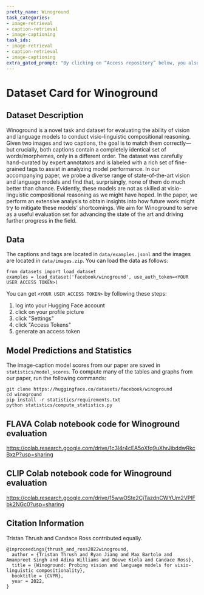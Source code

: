 ```yaml
---
pretty_name: Winoground
task_categories:
- image-retrieval
- caption-retrieval
- image-captioning
task_ids:
- image-retrieval
- caption-retrieval
- image-captioning
extra_gated_prompt: "By clicking on “Access repository” below, you also agree that you are using it solely for research purposes. The full license agreement is available in the dataset files."
---
```

# Dataset Card for Winoground
## Dataset Description
Winoground is a novel task and dataset for evaluating the ability of vision and language models to conduct visio-linguistic compositional reasoning. Given two images and two captions, the goal is to match them correctly—but crucially, both captions contain a completely identical set of words/morphemes, only in a different order. The dataset was carefully hand-curated by expert annotators and is labeled with a rich set of fine-grained tags to assist in analyzing model performance. In our accompanying paper, we probe a diverse range of state-of-the-art vision and language models and find that, surprisingly, none of them do much better than chance. Evidently, these models are not as skilled at visio-linguistic compositional reasoning as we might have hoped. In the paper, we perform an extensive analysis to obtain insights into how future work might try to mitigate these models’ shortcomings. We aim for Winoground to serve as a useful evaluation set for advancing the state of the art and driving further progress in the field.

## Data
The captions and tags are located in `data/examples.jsonl` and the images are located in `data/images.zip`. You can load the data as follows:
```
from datasets import load_dataset
examples = load_dataset('facebook/winoground', use_auth_token=<YOUR USER ACCESS TOKEN>)
```
You can get `<YOUR USER ACCESS TOKEN>` by following these steps:
1) log into your Hugging Face account
2) click on your profile picture
3) click "Settings"
4) click "Access Tokens"
5) generate an access token

## Model Predictions and Statistics
The image-caption model scores from our paper are saved in `statistics/model_scores`. To compute many of the tables and graphs from our paper, run the following commands:
```
git clone https://huggingface.co/datasets/facebook/winoground
cd winoground
pip install -r statistics/requirements.txt
python statistics/compute_statistics.py
```

## FLAVA Colab notebook code for Winoground evaluation
https://colab.research.google.com/drive/1c3l4r4cEA5oXfq9uXhrJibddwRkcBxzP?usp=sharing

## CLIP Colab notebook code for Winoground evaluation
https://colab.research.google.com/drive/15wwOSte2CjTazdnCWYUm2VPlFbk2NGc0?usp=sharing

## Citation Information
Tristan Thrush and Candace Ross contributed equally.
```
@inproceedings{thrush_and_ross2022winoground,
  author = {Tristan Thrush and Ryan Jiang and Max Bartolo and Amanpreet Singh and Adina Williams and Douwe Kiela and Candace Ross},
  title = {Winoground: Probing vision and language models for visio-linguistic compositionality},
  booktitle = {CVPR},
  year = 2022,
}
```